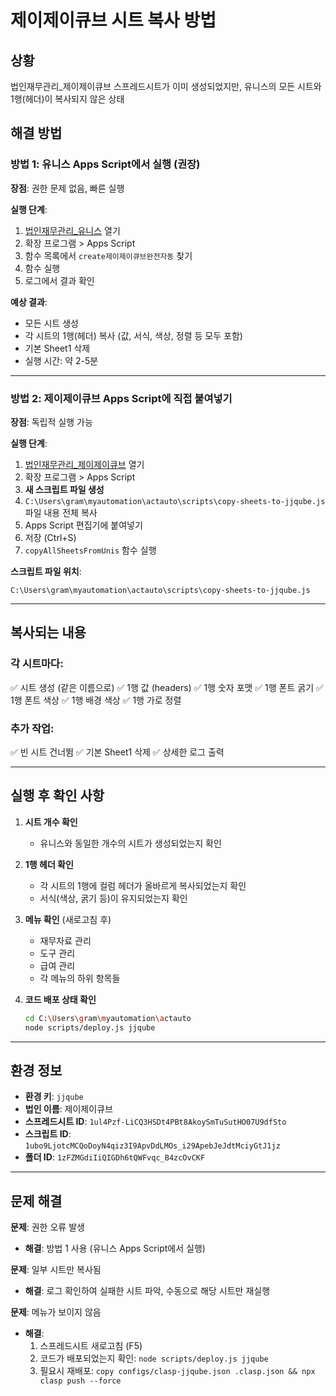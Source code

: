 # 제이제이큐브 시트 복사 방법

## 상황
법인재무관리_제이제이큐브 스프레드시트가 이미 생성되었지만, 유니스의 모든 시트와 1행(헤더)이 복사되지 않은 상태

## 해결 방법

### 방법 1: 유니스 Apps Script에서 실행 (권장)

**장점**: 권한 문제 없음, 빠른 실행

**실행 단계**:
1. [법인재무관리_유니스](https://docs.google.com/spreadsheets/d/1RFpK_S04ZSIOPxhmpjhJjKZuQlBDFhmTQ5gwJpjYJG8) 열기
2. 확장 프로그램 > Apps Script
3. 함수 목록에서 `create제이제이큐브완전자동` 찾기
4. 함수 실행
5. 로그에서 결과 확인

**예상 결과**:
- 모든 시트 생성
- 각 시트의 1행(헤더) 복사 (값, 서식, 색상, 정렬 등 모두 포함)
- 기본 Sheet1 삭제
- 실행 시간: 약 2-5분

---

### 방법 2: 제이제이큐브 Apps Script에 직접 붙여넣기

**장점**: 독립적 실행 가능

**실행 단계**:
1. [법인재무관리_제이제이큐브](https://docs.google.com/spreadsheets/d/1ul4Pzf-LiCQ3HSDt4PBt8AkoySmTuSutHO07U9dfSto/edit) 열기
2. 확장 프로그램 > Apps Script
3. **새 스크립트 파일 생성**
4. `C:\Users\gram\myautomation\actauto\scripts\copy-sheets-to-jjqube.js` 파일 내용 전체 복사
5. Apps Script 편집기에 붙여넣기
6. 저장 (Ctrl+S)
7. `copyAllSheetsFromUnis` 함수 실행

**스크립트 파일 위치**:
```
C:\Users\gram\myautomation\actauto\scripts\copy-sheets-to-jjqube.js
```

---

## 복사되는 내용

### 각 시트마다:
✅ 시트 생성 (같은 이름으로)
✅ 1행 값 (headers)
✅ 1행 숫자 포맷
✅ 1행 폰트 굵기
✅ 1행 폰트 색상
✅ 1행 배경 색상
✅ 1행 가로 정렬

### 추가 작업:
✅ 빈 시트 건너뜀
✅ 기본 Sheet1 삭제
✅ 상세한 로그 출력

---

## 실행 후 확인 사항

1. **시트 개수 확인**
   - 유니스와 동일한 개수의 시트가 생성되었는지 확인

2. **1행 헤더 확인**
   - 각 시트의 1행에 컬럼 헤더가 올바르게 복사되었는지 확인
   - 서식(색상, 굵기 등)이 유지되었는지 확인

3. **메뉴 확인** (새로고침 후)
   - 재무자료 관리
   - 도구 관리
   - 급여 관리
   - 각 메뉴의 하위 항목들

4. **코드 배포 상태 확인**
   ```bash
   cd C:\Users\gram\myautomation\actauto
   node scripts/deploy.js jjqube
   ```

---

## 환경 정보

- **환경 키**: `jjqube`
- **법인 이름**: 제이제이큐브
- **스프레드시트 ID**: `1ul4Pzf-LiCQ3HSDt4PBt8AkoySmTuSutHO07U9dfSto`
- **스크립트 ID**: `1ubo9LjotcMCQoDoyN4qiz3I9ApvDdLMOs_i29ApebJeJdtMciyGtJ1jz`
- **폴더 ID**: `1zFZMGdiIiQIGDh6tQWFvqc_B4zcOvCKF`

---

## 문제 해결

**문제**: 권한 오류 발생
- **해결**: 방법 1 사용 (유니스 Apps Script에서 실행)

**문제**: 일부 시트만 복사됨
- **해결**: 로그 확인하여 실패한 시트 파악, 수동으로 해당 시트만 재실행

**문제**: 메뉴가 보이지 않음
- **해결**:
  1. 스프레드시트 새로고침 (F5)
  2. 코드가 배포되었는지 확인: `node scripts/deploy.js jjqube`
  3. 필요시 재배포: `copy configs/clasp-jjqube.json .clasp.json && npx clasp push --force`
